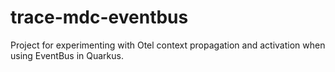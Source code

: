 # trace-mdc-eventbus

Project for experimenting with Otel context propagation and activation when using EventBus in Quarkus.